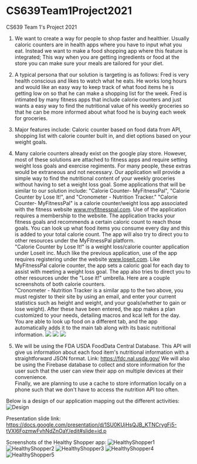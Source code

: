 
# CS639Team1Project2021
CS639 Team 1's Project 2021

1. We want to create a way for people to shop faster and healthier. Usually caloric counters are in health apps where you have to input what you eat. Instead we want to make a food shopping app where this feature is integrated; This way when you are getting ingredients or food at the store you can make sure your meals are tailored for your diet.
2. A typical persona that our solution is targeting is as follows: Fred is very health conscious and likes to watch what he eats. He works long hours and would like an easy way to keep track of what food items he is getting low on so that he can make a shopping list for the week. Fred is intimated by many fitness apps that include calorie counters and just wants a easy way to find the nutritional value of his weekly groceries so that he can be more informed about what food he is buying each week for groceries. 
3. Major features include: Caloric counter based on food data from API, shopping list with calorie counter built in, and diet options based on your weight goals.
4. Many calorie counters already exist on the google play store. However, most of these solutions are attached to fitness apps and require setting weight loss goals and exercise regiments. For many people, these extras would be extraneous and not necessary. Our application will provide a simple way to find the nutritional content of your weekly groceries without having to set a weight loss goal. Some applications that will be similar to our solution include: "Calorie Counter- MyFitnessPal", "Calorie Counter by Lose It!", and "Cronometer - Nutrition Tracker."
   "Calorie Counter- MyFitnessPal" is a calorie counter/weight loss app associated with the fitness website www.myfitnesspal.com. Use of the application requires a membership to the website. The application tracks your fitness goals and recommends a certain caloric count to reach those goals. You can look up what food items you consume every day and this is added to your total calorie count. The app will also try to direct you to other resources under the MyFitnessPal platform.    
   "Calorie Counter by Lose It!" is a weight loss/calorie counter application under Loseit inc. Much like the previous application, use of the app requires registering under the website www.loseit.com. Like MyFitnessPal calorie counter, the app sets a caloric goal for each day to assist with meeting a weight loss goal. The app also tries to direct you to other resources under the "Lose it!" umbrella. Here are a couple screenshots of both calorie counters.  
   "Cronometer - Nutrition Tracker is a similar app to the two above, you must register to their site by using an email, and enter your current statistics such as height and weight, and your goals(whether to gain or lose weight). After these have been entered, the app makes a plan customized to your needs, detailing macros and kcal left for the day. You are able to look up food on a different tab, and the app automatically adds it to the main tab along with its basic nutritional information.
 ![](https://github.com/SeanAres/CS639Team1Project2021/blob/master/Screenshot_2021-06-28-00-57-29.png?raw=true) 
 ![](https://github.com/SeanAres/CS639Team1Project2021/blob/master/Screenshot_2021-06-28-01-29-34.png?raw=true)
 ![](https://github.com/SeanAres/CS639Team1Project2021/blob/master/Screenshot_20210629-220915.png?raw=true)

5. We will be using the FDA USDA FoodData Central Database. This API will give us information about each food item's nutritional information with a straightforward JSON format. Link: https://fdc.nal.usda.gov/
   We will also be using the Firebase database to collect and store information for the user such that the user can view their app on multiple devices at their convenience.  
   Finally, we are planning to use a cache to store information locally on a phone such that we don't have to access the nutrition API too often.

Below is a design of our application mapping out the different activities:
![Design](https://user-images.githubusercontent.com/60992141/124345816-20223200-dba9-11eb-9761-20f6ce0e1c53.jpg)

Presentation slide link:
https://docs.google.com/presentation/d/1SU0KUjHsQJB_KTNCrygFi5-tVXl6FozmwFvhNdZnOaY/edit#slide=id.p


Screenshots of the Healthy Shopper app:
![HealthyShopper1](https://user-images.githubusercontent.com/60992141/125526224-085bf5dd-555e-4165-953e-ef74f7f22398.png)
![HealthyShopper2](https://user-images.githubusercontent.com/60992141/125526248-922dd40f-2075-4348-b1cf-954c63724632.png)
![HealthyShopper3](https://user-images.githubusercontent.com/60992141/125526254-13aa574c-af9e-4fc3-b345-3d1bc9899089.png)
![HealthyShopper4](https://user-images.githubusercontent.com/60992141/125526278-6215ffb0-627c-4b22-a191-e06e67f80ac3.png)
![HealthyShopper5](https://user-images.githubusercontent.com/60992141/125526297-d898822d-7168-4ff1-8239-1817405cbfbb.png)


